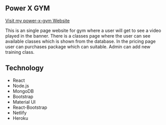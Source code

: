 ## Power X GYM

[Visit my power-x-gym Website](https://power-x-gym123.netlify.app/)

This is an single page website for gym where a user will get to see a video played in the banner. There is a classes page where the user can see available classes which is shown from the database. In the pricing page user can purchases package which can suitable. Admin can add new training class.


## Technology

* React
* Node.js
* MongoDB
* Bootstrap
* Material UI
* React-Bootstrap
* Netlify
* Heroku

